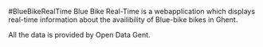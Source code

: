 #BlueBikeRealTime
Blue Bike Real-Time is a webapplication which displays real-time information about the availibility of Blue-bike bikes in Ghent.

All the data is provided by Open Data Gent.